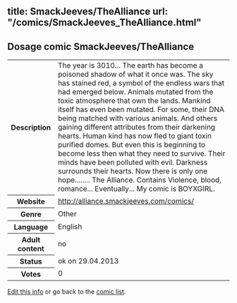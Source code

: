 title: SmackJeeves/TheAlliance
url: "/comics/SmackJeeves_TheAlliance.html"
---
Dosage comic SmackJeeves/TheAlliance
-----------------------------------------

<p id="msg"></p>
<script type="text/javascript">
if (window.location.search === '?edit_info_mail=sent_ok') {
  var elem = document.getElementById("msg");
  elem.innerHTML = 'Edited information sucessfully sent for review, which is usually done daily. Thanks!';
  elem.className = 'ok';
}
</script>
<table class="comicinfo">
<tr>
<th>Description</th><td>The year is 3010... The earth has become a poisoned shadow of what it once was. The sky has stained red, a symbol of the endless wars that had emerged below. Animals mutated from the toxic atmosphere that own the lands. Mankind itself has even been mutated. For some, their DNA being matched with various animals. And others gaining different attributes from their darkening hearts. Human kind has now fled to giant toxin purified domes. But even this is beginning to become less then what they need to survive. Their minds have been polluted with evil. Darkness surrounds their hearts. Now there is only one hope........ The Alliance. Contains Violence, blood, romance... Eventually... My comic is BOYXGIRL.</td>
</tr>
<tr>
<th>Website</th><td><a href="http://alliance.smackjeeves.com/comics/">http://alliance.smackjeeves.com/comics/</a></td>
</tr>
<tr>
<th>Genre</th><td>Other</td>
</tr>
<tr>
<th>Language</th><td>English</td>
</tr>
<tr>
<th>Adult content</th><td>no</td>
</tr>
<tr>
<th>Status</th><td>ok on 29.04.2013</td>
</tr>
<tr>
<th>Votes</th><td>0</td>
</tr>
</table>

[Edit this info](SmackJeeves_TheAlliance_edit.html) or go back to the [comic list](../comic-index.html).
